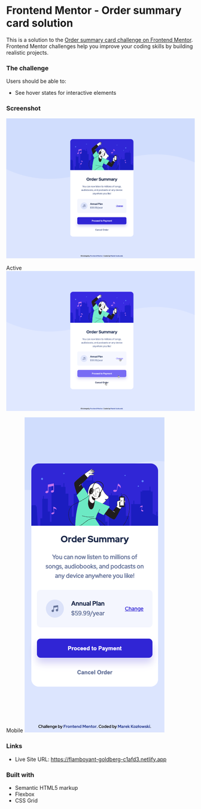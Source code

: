 # Frontend Mentor - Order summary card solution

This is a solution to the [Order summary card challenge on Frontend Mentor](https://www.frontendmentor.io/challenges/order-summary-component-QlPmajDUj). Frontend Mentor challenges help you improve your coding skills by building realistic projects.

### The challenge

Users should be able to:

- See hover states for interactive elements

### Screenshot

![](/solution-ss.png)

Active
![](/solution-ss-active.png)

Mobile
![](/solution-ss-mobile.png)

### Links

- Live Site URL: https://flamboyant-goldberg-c1afd3.netlify.app

### Built with

- Semantic HTML5 markup
- Flexbox
- CSS Grid
